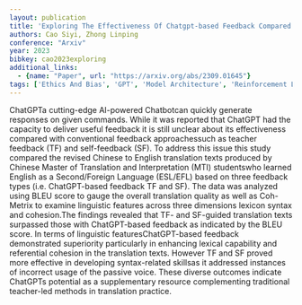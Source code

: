 ```yaml
---
layout: publication
title: 'Exploring The Effectiveness Of Chatgpt-based Feedback Compared With Teacher Feedback And Self-feedback: Evidence From Chinese To English Translation'
authors: Cao Siyi, Zhong Linping
conference: "Arxiv"
year: 2023
bibkey: cao2023exploring
additional_links:
  - {name: "Paper", url: "https://arxiv.org/abs/2309.01645"}
tags: ['Ethics And Bias', 'GPT', 'Model Architecture', 'Reinforcement Learning']
---
```

ChatGPTa cutting-edge AI-powered Chatbotcan quickly generate responses on given commands. While it was reported that ChatGPT had the capacity to deliver useful feedback it is still unclear about its effectiveness compared with conventional feedback approachessuch as teacher feedback (TF) and self-feedback (SF). To address this issue this study compared the revised Chinese to English translation texts produced by Chinese Master of Translation and Interpretation (MTI) studentswho learned English as a Second/Foreign Language (ESL/EFL) based on three feedback types (i.e. ChatGPT-based feedback TF and SF). The data was analyzed using BLEU score to gauge the overall translation quality as well as Coh-Metrix to examine linguistic features across three dimensions lexicon syntax and cohesion.The findings revealed that TF- and SF-guided translation texts surpassed those with ChatGPT-based feedback as indicated by the BLEU score. In terms of linguistic featuresChatGPT-based feedback demonstrated superiority particularly in enhancing lexical capability and referential cohesion in the translation texts. However TF and SF proved more effective in developing syntax-related skillsas it addressed instances of incorrect usage of the passive voice. These diverse outcomes indicate ChatGPTs potential as a supplementary resource complementing traditional teacher-led methods in translation practice.
